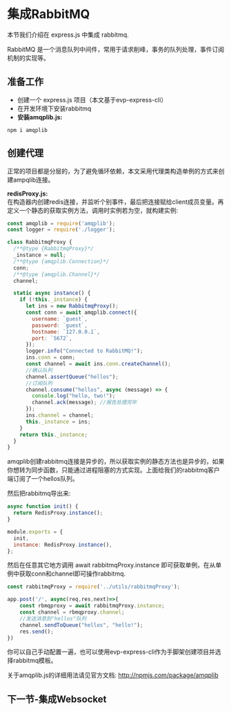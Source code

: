 # 集成RabbitMQ

本节我们介绍在 express.js 中集成 rabbitmq.

RabbitMQ 是一个消息队列中间件，常用于请求削峰，事务的队列处理，事件订阅机制的实现等。

## 准备工作

- 创建一个 express.js 项目（本文基于evp-express-cli）
- 在开发环境下安装rabbitmq
- **安装amqplib.js:**
```console
npm i amqplib
```

## 创建代理

正常的项目都是分层的，为了避免循环依赖，本文采用代理类构造单例的方式来创建ampqlib连接。

**redisProxy.js:**  
在构造器内创建redis连接，并监听个别事件，最后把连接赋给client成员变量。再定义一个静态的获取实例方法，调用时实例若为空，就构建实例:
```js
const amqplib = require('amqplib');
const logger = require('./logger');

class RabbitmqProxy {
  /**@type {RabbitmqProxy}*/
  _instance = null;
  /**@type {amqplib.Connection}*/
  conn;
  /**@type {amqplib.Channel}*/
  channel;

  static async instance() {
    if (!this._instance) {
      let ins = new RabbitmqProxy();
      const conn = await amqplib.connect({
        username: `guest`,
        password: `guest`,
        hostname: `127.0.0.1`,
        port: `5672`,
      });
      logger.info("Connected to RabbitMQ!");
      ins.conn = conn;
      const channel = await ins.conn.createChannel();
      //确认队列
      channel.assertQueue("hellos");
      //订阅队列
      channel.consume("hellos", async (message) => {
      	console.log("hello, two!");
      	channel.ack(message); //报告处理完毕
      });
      ins.channel = channel;
      this._instance = ins;
    }
    return this._instance;
  }
}
```
amqplib创建rabbitmq连接是异步的，所以获取实例的静态方法也是异步的，如果你想转为同步函数，只能通过进程阻塞的方式实现。上面给我们的rabbitmq客户端订阅了一个hellos队列。

然后把rabbitmq导出来:
```js
async function init() {
  return RedisProxy.instance();
}

module.exports = {
  init,
  instance: RedisProxy.instance(),
};
```

然后在任意其它地方调用 await rabbitmqProxy.instance 即可获取单例，在从单例中获取conn和channel即可操作rabbitmq.
```js
const rabbitmqProxy = require('../utils/rabbitmqProxy');

app.post('/', async(req,res,next)=>{
	const rbmqproxy = await rabbitmqProxy.instance;
	const channel = rbmqproxy.channel;
	//发送消息到"hellos"队列
    channel.sendToQueue("hellos", "hello!");
    res.send();
})
```


你可以自己手动配置一遍，也可以使用evp-express-cli作为手脚架创建项目并选择rabbitmq模板。

关于amqplib.js的详细用法请见官方文档: <http://npmjs.com/package/amqplib>

## 下一节-集成Websocket


